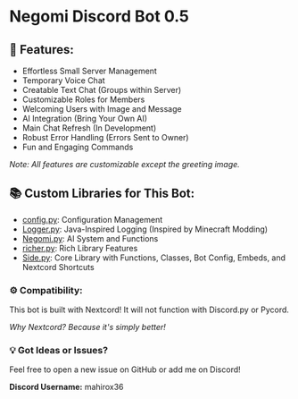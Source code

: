 # Negomi Discord Bot 0.5

## 🚀 Features:

- Effortless Small Server Management
- Temporary Voice Chat
- Creatable Text Chat (Groups within Server)
- Customizable Roles for Members
- Welcoming Users with Image and Message
- AI Integration (Bring Your Own AI)
- Main Chat Refresh (In Development)
- Robust Error Handling (Errors Sent to Owner)
- Fun and Engaging Commands

*Note: All features are customizable except the greeting image.*

## 📚 Custom Libraries for This Bot:

- [config.py](https://github.com/mahirox36/Negomi/blob/main/Lib/config.py): Configuration Management
- [Logger.py](https://github.com/mahirox36/Negomi/blob/main/Lib/Logger.py): Java-Inspired Logging (Inspired by Minecraft Modding)
- [Negomi.py](https://github.com/mahirox36/Negomi/blob/main/Lib/Negomi.py): AI System and Functions
- [richer.py](https://github.com/mahirox36/Negomi/blob/main/Lib/richer.py): Rich Library Features
- [Side.py](https://github.com/mahirox36/Negomi/blob/main/Lib/Side.py): Core Library with Functions, Classes, Bot Config, Embeds, and Nextcord Shortcuts

### ⚙️ Compatibility:

This bot is built with Nextcord! It will not function with Discord.py or Pycord.

*Why Nextcord? Because it's simply better!*

### 💡 Got Ideas or Issues?

Feel free to open a new issue on GitHub or add me on Discord!

**Discord Username:** mahirox36
